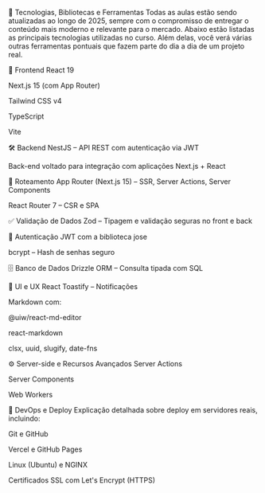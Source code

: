 🚀 Tecnologias, Bibliotecas e Ferramentas
Todas as aulas estão sendo atualizadas ao longo de 2025, sempre com o compromisso de entregar o conteúdo mais moderno e relevante para o mercado. Abaixo estão listadas as principais tecnologias utilizadas no curso. Além delas, você verá várias outras ferramentas pontuais que fazem parte do dia a dia de um projeto real.

🧩 Frontend
React 19

Next.js 15 (com App Router)

Tailwind CSS v4

TypeScript

Vite

🛠 Backend
NestJS – API REST com autenticação via JWT

Back-end voltado para integração com aplicações Next.js + React

🧭 Roteamento
App Router (Next.js 15) – SSR, Server Actions, Server Components

React Router 7 – CSR e SPA

✅ Validação de Dados
Zod – Tipagem e validação seguras no front e back

🔐 Autenticação
JWT com a biblioteca jose

bcrypt – Hash de senhas seguro

🗄 Banco de Dados
Drizzle ORM – Consulta tipada com SQL

🎨 UI e UX
React Toastify – Notificações

Markdown com:

@uiw/react-md-editor

react-markdown

clsx, uuid, slugify, date-fns

⚙️ Server-side e Recursos Avançados
Server Actions

Server Components

Web Workers

🚢 DevOps e Deploy
Explicação detalhada sobre deploy em servidores reais, incluindo:

Git e GitHub

Vercel e GitHub Pages

Linux (Ubuntu) e NGINX

Certificados SSL com Let's Encrypt (HTTPS)
